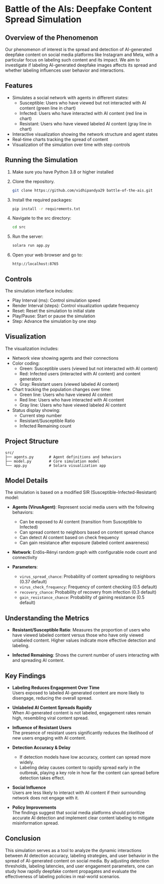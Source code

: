 # Battle of the AIs: Deepfake Content Spread Simulation

## Overview of the Phenomenon

Our phenomenon of interest is the spread and detection of AI-generated deepfake content on social media platforms like Instagram and Meta, with a particular focus on labeling such content and its impact. We aim to investigate if labeling AI-generated deepfake images affects its spread and whether labeling influences user behavior and interactions.

## Features

- Simulates a social network with agents in different states:
  - Susceptible: Users who have viewed but not interacted with AI content (green line in chart)
  - Infected: Users who have interacted with AI content (red line in chart)
  - Resistant: Users who have viewed labeled AI content (gray line in chart)
- Interactive visualization showing the network structure and agent states
- Real-time charts tracking the spread of content
- Visualization of the simulation over time with step controls

## Running the Simulation
1. Make sure you have Python 3.8 or higher installed

2. Clone the repository.
    ```bash
    git clone https://github.com/vidhipandya29 battle-of-the-ais.git
    ```
3. Install the required packages:
    ```bash
    pip install -r requirements.txt
    ```

4. Navigate to the src directory:
    ```bash
    cd src
    ```

5. Run the server:
    ```bash
    solara run app.py
    ```

6. Open your web browser and go to:
    ```
    http://localhost:8765
    ```

## Controls

The simulation interface includes:
- Play Interval (ms): Control simulation speed
- Render Interval (steps): Control visualization update frequency
- Reset: Reset the simulation to initial state
- Play/Pause: Start or pause the simulation
- Step: Advance the simulation by one step

## Visualization

The visualization includes:
- Network view showing agents and their connections
- Color coding:
  - Green: Susceptible users (viewed but not interacted with AI content)
  - Red: Infected users (interacted with AI content) and content generators
  - Gray: Resistant users (viewed labeled AI content)
- Chart tracking the population changes over time:
  - Green line: Users who have viewed AI content
  - Red line: Users who have interacted with AI content
  - Gray line: Users who have viewed labeled AI content
- Status display showing:
  - Current step number
  - Resistant/Susceptible Ratio
  - Infected Remaining count

## Project Structure

```
src/
├── agents.py       # Agent definitions and behaviors
├── model.py        # Core simulation model
└── app.py          # Solara visualization app

```

## Model Details

The simulation is based on a modified SIR (Susceptible-Infected-Resistant) model:

- **Agents (VirusAgent)**: Represent social media users with the following behaviors:
  - Can be exposed to AI content (transition from Susceptible to Infected)
  - Can spread content to neighbors based on content spread chance
  - Can detect AI content based on check frequency
  - Can gain resistance after exposure (labeled content awareness)

- **Network**: Erdős–Rényi random graph with configurable node count and connectivity

- **Parameters**:
  - `virus_spread_chance`: Probability of content spreading to neighbors (0.37 default)
  - `virus_check_frequency`: Frequency of content checking (0.5 default)
  - `recovery_chance`: Probability of recovery from infection (0.3 default)
  - `gain_resistance_chance`: Probability of gaining resistance (0.5 default)

## Understanding the Metrics

- **Resistant/Susceptible Ratio**: Measures the proportion of users who have viewed labeled content versus those who have only viewed unlabeled content. Higher values indicate more effective detection and labeling.

- **Infected Remaining**: Shows the current number of users interacting with and spreading AI content.

## Key Findings

- **Labeling Reduces Engagement Over Time**  
  Users exposed to labeled AI-generated content are more likely to disengage, reducing the overall spread.

- **Unlabeled AI Content Spreads Rapidly**  
  When AI-generated content is not labeled, engagement rates remain high, resembling viral content spread.

- **Influence of Resistant Users**  
  The presence of resistant users significantly reduces the likelihood of new users engaging with AI content.

- **Detection Accuracy & Delay**  
  - If detection models have low accuracy, content can spread more widely.
  - Labeling delay causes content to rapidly spread early in the outbreak, playing a key role in how far the content can spread before detection takes effect.

- **Social Influence**  
  Users are less likely to interact with AI content if their surrounding network does not engage with it.

- **Policy Improvements**  
  The findings suggest that social media platforms should prioritize accurate AI detection and implement clear content labeling to mitigate misinformation spread.

## Conclusion

This simulation serves as a tool to analyze the dynamic interactions between AI detection accuracy, labeling strategies, and user behavior in the spread of AI-generated content on social media. By adjusting detection thresholds, labeling latencies, and user engagement parameters, one can study how rapidly deepfake content propagates and evaluate the effectiveness of labeling policies in real-world scenarios.
